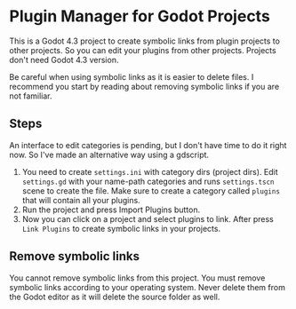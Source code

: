 # Plugin Manager for Godot Projects

This is a Godot 4.3 project to create symbolic links from plugin projects to other projects. So you can edit your plugins from other projects. Projects don't need Godot 4.3 version.

Be careful when using symbolic links as it is easier to delete files. I recommend you start by reading about removing symbolic links if you are not familiar.

## Steps

An interface to edit categories is pending, but I don't have time to do it right now. So I've made an alternative way using a gdscript.

1. You need to create `settings.ini` with category dirs (project dirs). Edit `settings.gd` with your name-path categories and runs `settings.tscn` scene to create the file. Make sure to create a category called `plugins` that will contain all your plugins.
2. Run the project and press Import Plugins button.
3. Now you can click on a project and select plugins to link. After press `Link Plugins` to create symbolic links in your projects.

## Remove symbolic links

You cannot remove symbolic links from this project. You must remove symbolic links according to your operating system. Never delete them from the Godot editor as it will delete the source folder as well.

